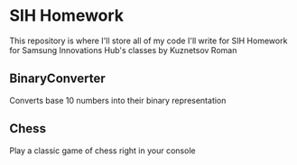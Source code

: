 # SIH Homework
This repository is where I'll store all of my code I'll write for SIH
Homework for Samsung Innovations Hub's classes by Kuznetsov Roman 

## BinaryConverter
Converts base 10 numbers into their binary representation

## Chess
Play a classic game of chess right in your console
